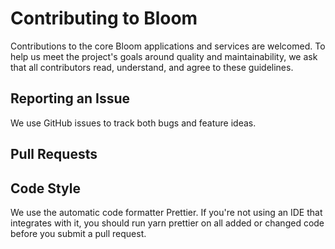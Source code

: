# Contributing to Bloom

Contributions to the core Bloom applications and services are welcomed. To help us meet the project's goals around quality and maintainability, we ask that all contributors read, understand, and agree to these guidelines.

## Reporting an Issue

We use GitHub issues to track both bugs and feature ideas.

## Pull Requests

## Code Style

We use the automatic code formatter Prettier. If you're not using an IDE that integrates with it, you should run yarn prettier on all added or changed code before you submit a pull request.

